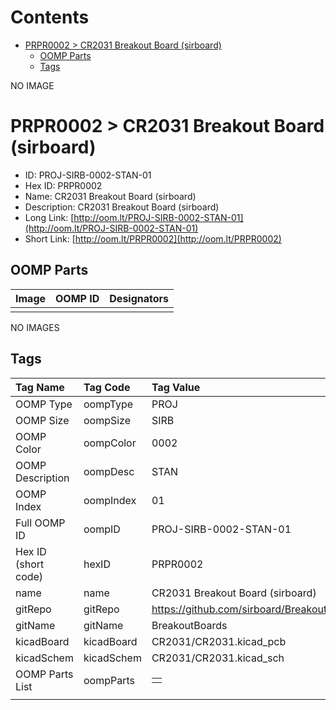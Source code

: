 



Contents
========

* [PRPR0002 > CR2031 Breakout Board (sirboard)](#prpr0002--cr2031-breakout-board-sirboard)
	* [OOMP Parts](#oomp-parts)
	* [Tags](#tags)
  
NO IMAGE  
# PRPR0002 > CR2031 Breakout Board (sirboard)

- ID: PROJ-SIRB-0002-STAN-01
- Hex ID: PRPR0002
- Name: CR2031 Breakout Board (sirboard)
- Description: CR2031 Breakout Board (sirboard)
- Long Link: [http://oom.lt/PROJ-SIRB-0002-STAN-01](http://oom.lt/PROJ-SIRB-0002-STAN-01)
- Short Link: [http://oom.lt/PRPR0002](http://oom.lt/PRPR0002)

## OOMP Parts
  

|Image|OOMP ID|Designators|
| :--- | :--- | :--- |
||||
  
NO IMAGES  
## Tags
  

|Tag Name|Tag Code|Tag Value|
| :--- | :--- | :--- |
|OOMP Type|oompType|PROJ|
|OOMP Size|oompSize|SIRB|
|OOMP Color|oompColor|0002|
|OOMP Description|oompDesc|STAN|
|OOMP Index|oompIndex|01|
|Full OOMP ID|oompID|PROJ-SIRB-0002-STAN-01|
|Hex ID (short code)|hexID|PRPR0002|
|name|name|CR2031 Breakout Board (sirboard)|
|gitRepo|gitRepo|https://github.com/sirboard/BreakoutBoards|
|gitName|gitName|BreakoutBoards|
|kicadBoard|kicadBoard|CR2031/CR2031.kicad_pcb|
|kicadSchem|kicadSchem|CR2031/CR2031.kicad_sch|
|OOMP Parts List|oompParts|<table><tr><td></td></tr></table>|
||||
